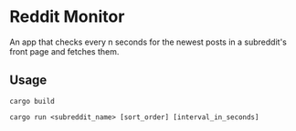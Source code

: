# Reddit Monitor

An app that checks every n seconds for the newest posts in a subreddit's front page and fetches them.

## Usage

```console
cargo build

cargo run <subreddit_name> [sort_order] [interval_in_seconds]
```

